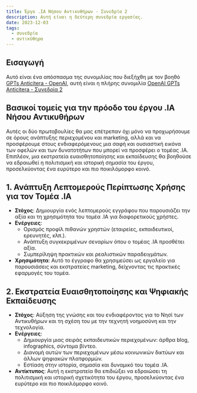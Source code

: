 ```yaml
---
title: Έργο .IA Νήσου Αντικυθήρων - Συνεδρία 2
description: Αυτή είναι η δεύτερη συνεδρία εργασίας.
date: 2023-12-03
tags:
  - συνεδρία
  - αντικύθηρα
---
```


## Εισαγωγή

Αυτό είναι ένα απόσπασμα της συνομιλίας που διεξήχθη με τον βοηθό [GPTs Anticitera - OpenAI](https://chat.openai.com/g/g-fnpHOClUW-anticitera), αυτή είναι η πλήρης συνομιλία [OpenAI GPTs Anticitera - Συνεδρία 2](https://chat.openai.com/share/ed9c660d-6656-47fb-b06a-667dde8c2a17)

## Βασικοί τομείς για την πρόοδο του έργου .IA Νήσου Αντικυθήρων

Αυτές οι δύο πρωτοβουλίες θα μας επέτρεπαν όχι μόνο να προχωρήσουμε σε όρους ανάπτυξης περιεχομένου και marketing, αλλά και να προσφέρουμε στους ενδιαφερόμενους μια σαφή και ουσιαστική εικόνα των οφελών και των δυνατοτήτων που μπορεί να προσφέρει ο τομέας .IA. Επιπλέον, μια εκστρατεία ευαισθητοποίησης και εκπαίδευσης θα βοηθούσε να εδραιωθεί η πολιτισμική και ιστορική σημασία του έργου, προσελκύοντας ένα ευρύτερο και πιο ποικιλόμορφο κοινό.

## 1. Ανάπτυξη Λεπτομερούς Περίπτωσης Χρήσης για τον Τομέα .IA

- **Στόχος**: Δημιουργία ενός λεπτομερούς εγγράφου που παρουσιάζει την αξία και τη χρησιμότητα του τομέα .IA για διαφορετικούς χρήστες.
- **Ενέργειες**:
  - Ορισμός προφίλ πιθανών χρηστών (εταιρείες, εκπαιδευτικοί, ερευνητές, κλπ.).
  - Ανάπτυξη συγκεκριμένων σεναρίων όπου ο τομέας .IA προσθέτει αξία.
  - Συμπερίληψη πρακτικών και ρεαλιστικών παραδειγμάτων.
- **Χρησιμότητα**: Αυτό το έγγραφο θα χρησιμεύσει ως εργαλείο για παρουσιάσεις και εκστρατείες marketing, δείχνοντας τις πρακτικές εφαρμογές του τομέα.

## 2. Εκστρατεία Ευαισθητοποίησης και Ψηφιακής Εκπαίδευσης

- **Στόχος**: Αύξηση της γνώσης και του ενδιαφέροντος για το Νησί των Αντικυθήρων και τη σχέση του με την τεχνητή νοημοσύνη και την τεχνολογία.
- **Ενέργειες**:
  - Δημιουργία μιας σειράς εκπαιδευτικών περιεχομένων: άρθρα blog, infographics, σύντομα βίντεο.
  - Διανομή αυτών των περιεχομένων μέσω κοινωνικών δικτύων και άλλων ψηφιακών πλατφορμών.
  - Εστίαση στην ιστορία, σημασία και δυναμικό του τομέα .IA.
- **Αντίκτυπος**: Αυτή η εκστρατεία θα επιδιώξει να εδραιώσει τη πολιτισμική και ιστορική σχετικότητα του έργου, προσελκύοντας ένα ευρύτερο και πιο ποικιλόμορφο κοινό.